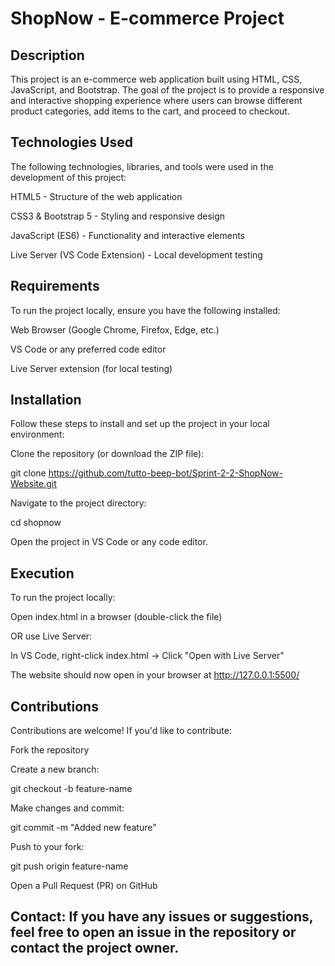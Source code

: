 # ShopNow - E-commerce Project

## Description

This project is an e-commerce web application built using HTML, CSS, JavaScript, and Bootstrap. The goal of the project is to provide a responsive and interactive shopping experience where users can browse different product categories, add items to the cart, and proceed to checkout.

## Technologies Used

The following technologies, libraries, and tools were used in the development of this project:

HTML5 - Structure of the web application

CSS3 & Bootstrap 5 - Styling and responsive design

JavaScript (ES6) - Functionality and interactive elements

Live Server (VS Code Extension) - Local development testing

## Requirements

To run the project locally, ensure you have the following installed:

Web Browser (Google Chrome, Firefox, Edge, etc.)

VS Code or any preferred code editor

Live Server extension (for local testing)

## Installation

Follow these steps to install and set up the project in your local environment:

Clone the repository (or download the ZIP file):

git clone https://github.com/tutto-beep-bot/Sprint-2-2-ShopNow-Website.git

Navigate to the project directory:

cd shopnow

Open the project in VS Code or any code editor.

## Execution

To run the project locally:

Open index.html in a browser (double-click the file)

OR use Live Server:

In VS Code, right-click index.html → Click "Open with Live Server"

The website should now open in your browser at http://127.0.0.1:5500/

## Contributions

Contributions are welcome! If you'd like to contribute:

Fork the repository

Create a new branch:

git checkout -b feature-name

Make changes and commit:

git commit -m "Added new feature"

Push to your fork:

git push origin feature-name

Open a Pull Request (PR) on GitHub

## Contact: If you have any issues or suggestions, feel free to open an issue in the repository or contact the project owner.

